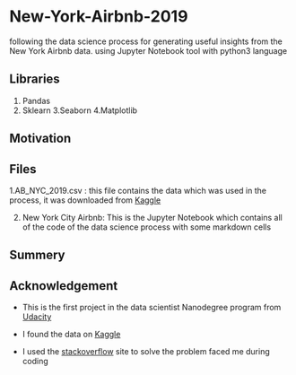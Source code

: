 # New-York-Airbnb-2019
following the data science process for generating useful insights from the New York Airbnb data. using Jupyter Notebook tool with python3 language

## Libraries
1. Pandas
2. Sklearn
3.Seaborn
4.Matplotlib

## Motivation

## Files
1.AB_NYC_2019.csv : this file contains the data which was used in the process, it was downloaded from [Kaggle](https://www.kaggle.com/dgomonov/new-york-city-airbnb-open-data) 

2. New York City Airbnb: This is the Jupyter Notebook which contains all of the code of the data science process with some markdown cells

## Summery

## Acknowledgement
* This is the first project in the data scientist Nanodegree program from [Udacity](https://www.udacity.com)

* I found the data on [Kaggle](https://www.kaggle.com/dgomonov/new-york-city-airbnb-open-data)

* I used the [stackoverflow](https://stackoverflow.com) site to solve the problem faced me during coding


